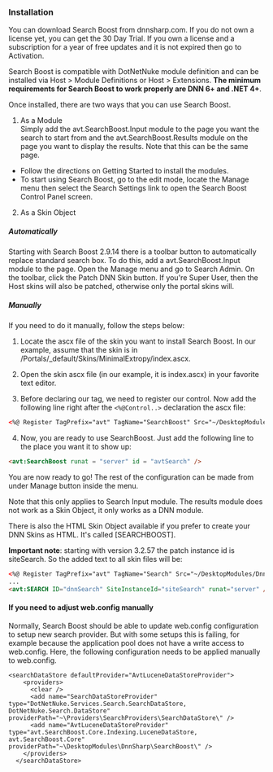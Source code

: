 ### Installation

You can download Search Boost from dnnsharp.com. If you do not own a license yet, you can get the 30 Day Trial. If you own a license and a subscription for a year of free updates and it is not expired then go to Activation.

Search Boost is compatible with DotNetNuke module definition and can be installed via Host > Module Definitions or Host > Extensions.  **The minimum requirements for Search Boost to work properly are DNN 6+ and .NET 4+**.

Once installed, there are two ways that you can use Search Boost.

1. As a Module  
Simply add the avt.SearchBoost.Input module to the page you want the search to start from and the avt.SearchBoost.Results module on the page you want to display the results. Note that this can be the same page. 
  * Follow the directions on Getting Started to install the modules.
  * To start using Search Boost, go to the edit mode, locate the Manage menu then select the Search Settings link  to open the Search Boost Control Panel screen.

2. As a Skin Object

##### Automatically

Starting with Search Boost 2.9.14 there is a toolbar button to automatically replace standard search box. 
To do this, add a avt.SearchBoost.Input module to the page. Open the Manage menu and go to Search Admin. On the toolbar, click the Patch DNN Skin button. If you're Super User, then the Host skins will also be patched, otherwise only the portal skins will.

##### Manually

If you need to do it manually, follow the steps below:

1. Locate the ascx file of the skin you want to install Search Boost. In our example, assume that the skin is in /Portals/_default/Skins/MinimalExtropy/index.ascx.

2. Open the skin ascx file (in our example, it is index.ascx) in your favorite text editor.

3. Before declaring our tag, we need to register our control. Now add the following line right after the ```<%@Control..>``` declaration the ascx file:

  ```html
<%@ Register TagPrefix="avt" TagName="SearchBoost" Src="~/DesktopModules/DnnSharp/SearchBoost/SearchInput.ascx"%>
```
4. Now, you are ready to use SearchBoost.  Just add the following line to the place you want it to show up:
```html
<avt:SearchBoost runat = "server" id = "avtSearch" />
```

You are now ready to go! The rest of the configuration can be made from under Manage button inside the menu.
                
Note that this only applies to Search Input module. The results module does not work as a Skin Object, it only works as a DNN module.

There is also the HTML Skin Object available if you prefer to create your DNN Skins as HTML. It's called [SEARCHBOOST].


**Important note**: starting with version 3.2.57 the patch instance id is siteSearch.  So the added text to all skin files will be:

```html
<%@ Register TagPrefix="avt" TagName="Search" Src="~/DesktopModules/DnnSharp/SearchBoost/SearchInput.ascx" %>
...
<avt:SEARCH ID="dnnSearch" SiteInstanceId="siteSearch" runat="server" />
```

#### If you need to adjust web.config manually

Normally, Search Boost should be able to update web.config configuration to setup new search provider. But with some setups this is failing, for example because the application pool does not have a write access to web.config. Here, the following configuration needs to be applied manually to web.config.

  ```
  <searchDataStore defaultProvider="AvtLuceneDataStoreProvider">
      <providers>
        <clear />
        <add name="SearchDataStoreProvider" type="DotNetNuke.Services.Search.SearchDataStore, DotNetNuke.Search.DataStore" providerPath="~\Providers\SearchProviders\SearchDataStore\" />
        <add name="AvtLuceneDataStoreProvider" type="avt.SearchBoost.Core.Indexing.LuceneDataStore, avt.SearchBoost.Core" providerPath="~\DesktopModules\DnnSharp\SearchBoost\" />
      </providers>
    </searchDataStore>
  ```